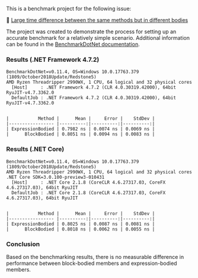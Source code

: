 This is a benchmark project for the following issue:

:link: [Large time difference between the same methods but in different bodies](https://developercommunity.visualstudio.com/content/problem/490297/large-time-difference-between-the-same-methods-but.html)

The project was created to demonstrate the process for setting up an accurate benchmark for a relatively simple scenario. Additional information can be found in the [BenchmarkDotNet documentation](https://benchmarkdotnet.org/).

### Results (.NET Framework 4.7.2)

```
BenchmarkDotNet=v0.11.4, OS=Windows 10.0.17763.379 (1809/October2018Update/Redstone5)
AMD Ryzen Threadripper 2990WX, 1 CPU, 64 logical and 32 physical cores
  [Host]     : .NET Framework 4.7.2 (CLR 4.0.30319.42000), 64bit RyuJIT-v4.7.3362.0
  DefaultJob : .NET Framework 4.7.2 (CLR 4.0.30319.42000), 64bit RyuJIT-v4.7.3362.0


|           Method |      Mean |     Error |    StdDev |
|----------------- |----------:|----------:|----------:|
| ExpressionBodied | 0.7982 ns | 0.0074 ns | 0.0069 ns |
|      BlockBodied | 0.8051 ns | 0.0094 ns | 0.0083 ns |
```

### Results (.NET Core)

```
BenchmarkDotNet=v0.11.4, OS=Windows 10.0.17763.379 (1809/October2018Update/Redstone5)
AMD Ryzen Threadripper 2990WX, 1 CPU, 64 logical and 32 physical cores
.NET Core SDK=3.0.100-preview3-010431
  [Host]     : .NET Core 2.1.8 (CoreCLR 4.6.27317.03, CoreFX 4.6.27317.03), 64bit RyuJIT
  DefaultJob : .NET Core 2.1.8 (CoreCLR 4.6.27317.03, CoreFX 4.6.27317.03), 64bit RyuJIT


|           Method |      Mean |     Error |    StdDev |
|----------------- |----------:|----------:|----------:|
| ExpressionBodied | 0.8025 ns | 0.0087 ns | 0.0081 ns |
|      BlockBodied | 0.8018 ns | 0.0062 ns | 0.0055 ns |
```

### Conclusion

Based on the benchmarking results, there is no measurable difference in performance between block-bodied members and expression-bodied members.
